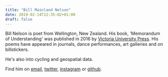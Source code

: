 ```yaml
---
title: "Bill Mainland Nelson"
date: 2019-02-14T12:35:02+01:00
draft: false
---
```


Bill Nelson is poet from Wellington, New Zealand. His book, 'Memorandum of Understanding' was published in 2016 by [Victoria University Press](http://vup.victoria.ac.nz). His poems have appeared in journals, dance performances, art galleries and on billstickers. 

He's also into cycling and geospatial data.

Find him on [email](mailto:billmnelson@gmail.com), [twitter](https://twitter.com/billmnelson), [instagram](https://www.instagram.com/billmnelson/) or [github](https://github.com/billgeo).
